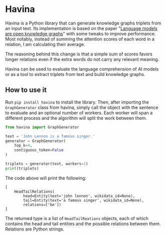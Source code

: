# Havina

Havina is a Python library that can generate knowledge graphs triplets from an input text. Its implementation
is based on the paper "[Language models are open knowledge graphs](https://arxiv.org/abs/2010.11967)" with some
tweaks to improve performance. Most notably, instead of summing the attention scores of each word in a relation,
I am calculating their average. 

The reasoning behind this change is that a simple sum of scores favors longer relations even if the extra words
do not carry any relevant meaning.

Havina can be used to evaluate the language comprehension of AI models or as a tool to extract triplets from text 
and build knowledge graphs.

## How to use it

Run `pip install havina` to install the library. Then, after importing the `GraphGenerator` class 
from havina, simply call the object with the sentence to evaluate and an optional number of workers. 
Each worker will span a different process and the algorithm will split the work between them.

```python
from havina import GraphGenerator

text = 'John Lennon is a famous singer.'
generator = GraphGenerator(
    top_k=4,
    contiguous_token=False
)

triplets = generator(text, workers=1)
print(triplets)
```

The code above will print the following:
```
[
    HeadTailRelations(
        head=Entity(text='john lennon', wikidata_id=None), 
        tail=Entity(text='a famous singer', wikidata_id=None), 
        relations=['be'])
]
```

The returned type is a list of `HeadTailReations` objects, each of which contains
the head and tail entities and the possible relations between them. Relations are
Python strings.
